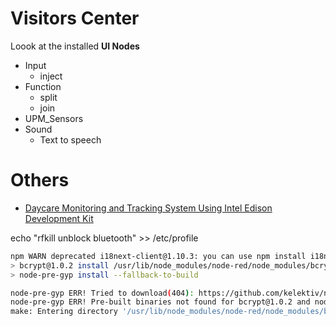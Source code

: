 # Visitors Center

Loook at the installed __UI Nodes__

- Input
  - inject
- Function
  - split
  - join
- UPM_Sensors
- Sound
  - Text to speech

# Others

- [Daycare Monitoring and Tracking System Using Intel Edison Development Kit](http://www.instructables.com/id/Daycare-Monitoring-and-Tracking-System-Using-Intel/?ALLSTEPS)

echo "rfkill unblock bluetooth" >> /etc/profile


```sh
npm WARN deprecated i18next-client@1.10.3: you can use npm install i18next from version 2.0.0
> bcrypt@1.0.2 install /usr/lib/node_modules/node-red/node_modules/bcrypt
> node-pre-gyp install --fallback-to-build

node-pre-gyp ERR! Tried to download(404): https://github.com/kelektiv/node.bcrypt.js/releases/download/v1.0.2/bcrypt_lib-v1.0.2-node-v46-lin 
node-pre-gyp ERR! Pre-built binaries not found for bcrypt@1.0.2 and node@4.4.3 (node-v46 ABI) (falling back to source compile with node-gyp) 
make: Entering directory '/usr/lib/node_modules/node-red/node_modules/bcrypt/build'

```